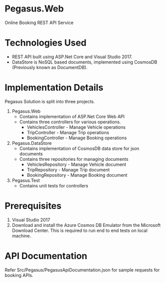 # Pegasus.Web
Online Booking REST API Service

# Technologies Used

- REST API built using ASP.Net Core and Visual Studio 2017.
- DataStore is NoSQL based documents, implemented using CosmosDB (Previously known as DocumentDB).

# Implementation Details

Pegasus Solution is split into three projects.
1. Pegasus.Web 
	- Contains implementation of ASP.Net Core Web API
	- Contains three controllers for various operations.
		- VehiclesController - Manage Vehicle operations
		- TripController - Manage Trip operations
		- BookingController - Manage Booking operations
2. Pegasus.DataStore
	- Contains implementation of CosmosDB data store for json documents
	- Contains three repositories for managing documents
		- VehiclesRepository - Manage Vehicle document
		- TripRepository - Manage Trip document
		- BookingRepository - Manage Booking document
3. Pegasus.Test
	- Contains unit tests for controllers

# Prerequisites

1. Visual Studio 2017
2. Download and install the Azure Cosmos DB Emulator from the Microsoft Download Center. This is required to run end to end tests on local machine.

# API Documentation

Refer Src/Pegasus/PegasusApiDocumentation.json for sample requests for booking APIs.
